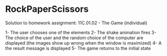 # RockPaperScissors
Solution to homework assignment: 11C.01.02 - The Game (individual)

1- The user chooses one of the elements
2- The shake animation fires
3- The choice of the user and the random choice of the computer are displayed (the images show up wrong when the window is maximized)
4- A the result message is displayed
5- The game returns to the initial state
